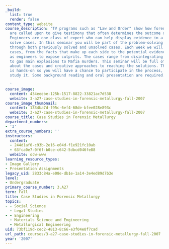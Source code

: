 ```yaml
---
_build:
  list: true
  render: false
content_type: website
course_description: 'TV programs such as "Law and Order" show how forensic experts
  are called upon to give testimony that often determines the outcome of court cases.
  Engineers are one class of expert who can help display evidence in a new light to
  solve cases. In this seminar you will be part of the problem-solving process, working
  through both previously solved and unsolved cases. Each week we will investigate
  cases, from the facts that make up each side to the potential evidence we can use
  as engineers to expose culprits. The cases range from disintegrating airplane engines
  to gas main explosions to Mafia murders. This seminar will be full of discussions
  about the cases and creative approaches to reaching the solutions. The approach
  is hands-on so you will have a chance to participate in the process, not simply
  study it. Some background reading and oral presentation are required.

  '
course_image:
  content: 434eeebe-125b-1517-8822-33821ac7d538
  website: 3-a27-case-studies-in-forensic-metallurgy-fall-2007
course_image_thumbnail:
  content: 1334ba7d-f95c-6ef4-68de-bfee028e893c
  website: 3-a27-case-studies-in-forensic-metallurgy-fall-2007
course_title: Case Studies in Forensic Metallurgy
department_numbers:
- '3'
extra_course_numbers: ''
instructors:
  content:
  - 244d1af0-c93b-2e16-e04d-f1e921fc10ab
  - 63fca0e7-0f6f-b0ce-c642-5dbcd046fe88
  website: ocw-www
learning_resource_types:
- Image Gallery
- Presentation Assignments
legacy_uid: 2833c84a-e08e-db1e-1a14-3e4ed89d7b3e
level:
- Undergraduate
primary_course_number: 3.A27
term: Fall
title: Case Studies in Forensic Metallurgy
topics:
- - Social Science
  - Legal Studies
- - Engineering
  - Materials Science and Engineering
  - Metallurgical Engineering
uid: 73bf119d-cec2-4813-8c66-e3f04e8f7cad
url_path: courses/3-a27-case-studies-in-forensic-metallurgy-fall-2007
year: '2007'
---
```

